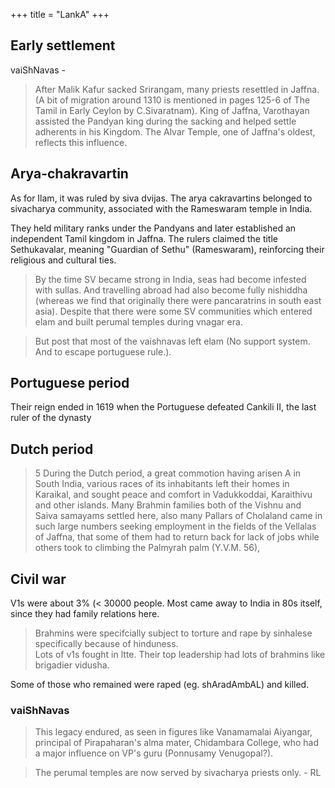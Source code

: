 +++
title = "LankA"
+++

## Early settlement

vaiShNavas -

> After Malik Kafur sacked Srirangam, many priests resettled in Jaffna. (A bit of migration around 1310 is mentioned in pages 125-6 of The Tamil in Early Ceylon by C.Sivaratnam). King of Jaffna, Varothayan assisted the Pandyan king during the sacking and helped settle adherents in his Kingdom. 
The Alvar Temple, one of Jaffna's oldest, reflects this influence.


## Arya-chakravartin
As for Ilam, it was ruled by siva dvijas. The arya cakravartins belonged to sivacharya community, associated with the Rameswaram temple in India.

They held military ranks under the Pandyans and later established an independent Tamil kingdom in Jaffna. The rulers claimed the title Sethukavalar, meaning "Guardian of Sethu" (Rameswaram), reinforcing their religious and cultural ties.

> By the time SV became strong in India, seas had become infested with sullas. And travelling abroad had also become fully nishiddha (whereas we find that originally there were pancaratrins in south east asia). Despite that there were some SV communities which entered elam and built perumal temples during vnagar era.

> But post that most of the vaishnavas left elam (No support system. And to escape portuguese rule.).

## Portuguese period
Their reign ended in 1619 when the Portuguese defeated Cankili II, the last ruler of the dynasty

## Dutch period
> 5 During the Dutch period, a great commotion having arisen A in South India, various races of its inhabitants left their homes in Karaikal, and sought peace and comfort in Vadukkoddai, Karaithivu and other islands. Many Brahmin families both of the Vishnu and Saiva samayams settled here, also many Pallars of Cholaland came in such large numbers seeking employment in the fields of the Vellalas of Jaffna, that some of them had to return back for lack of jobs while others took to climbing the Palmyrah palm (Y.V.M. 56), 


## Civil war
V1s were about 3% (< 30000 people. Most came away to India in 80s itself, since they had family relations here.  

> Brahmins were specifcially subject to torture and rape by sinhalese specifically because of hinduness.  
> Lots of v1s fought in ltte. Their top leadership had lots of brahmins like brigadier vidusha.


Some of those who remained were raped (eg. shAradAmbAL) and killed. 


### vaiShNavas
> This legacy endured, as seen in figures like Vanamamalai Aiyangar, principal of Pirapaharan's alma mater, Chidambara College, who had a major influence on VP's guru (Ponnusamy Venugopal?).

> The perumal temples are now served by sivacharya priests only. - RL
